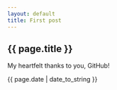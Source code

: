 ```yaml
---
layout: default
title: First post
---
```

<h2>{{ page.title }}</h2>
<p>My heartfelt thanks to you, GitHub!</p>
<p>{{ page.date | date_to_string }}</p>
